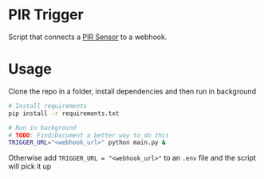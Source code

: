 # PIR Trigger

Script that connects a [PIR Sensor](https://projects.raspberrypi.org/en/projects/physical-computing/11) to a webhook.

# Usage

Clone the repo in a folder, install dependencies and then run in background

```bash
# Install requirements
pip install -r requirements.txt

# Run in background
# TODO: Find/Document a better way to do this
TRIGGER_URL="<webhook_url>" python main.py &
```

Otherwise add `TRIGGER_URL = "<webhook_url>"` to an `.env` file and the script will pick it up
